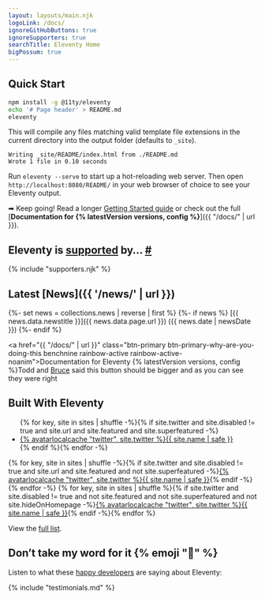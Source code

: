 ```yaml
---
layout: layouts/main.njk
logoLink: /docs/
ignoreGitHubButtons: true
ignoreSupporters: true
searchTitle: Eleventy Home
bigPossum: true
---
```


## Quick Start

``` bash
npm install -g @11ty/eleventy
echo '# Page header' > README.md
eleventy
```

This will compile any files matching valid template file extensions in the current directory into the output folder (defaults to `_site`).

``` text
Writing _site/README/index.html from ./README.md
Wrote 1 file in 0.10 seconds
```

Run `eleventy --serve` to start up a hot-reloading web server. Then open `http://localhost:8080/README/` in your web browser of choice to see your Eleventy output.

➡ Keep going! Read a longer [Getting Started guide](/docs/getting-started/) or check out the full [**Documentation for {% latestVersion versions, config %}**]({{ "/docs/" | url }}).

<h2 id="eleventy-is-supported-by">Eleventy is <a href="/docs/supporters/">supported</a> by… <a class="direct-link" href="#eleventy-is-supported-by">#</a></h2>

{% include "supporters.njk" %}

## Latest [News]({{ '/news/' | url }})

{%- set news = collections.news | reverse | first %}
{%- if news %}
[{{ news.data.newstitle }}]({{ news.data.page.url }}) ({{ news.date | newsDate }})
{%- endif %}


<a href="{{ "/docs/" | url }}" class="btn-primary btn-primary-why-are-you-doing-this benchnine rainbow-active rainbow-active-noanim">Documentation for <span>Eleventy {% latestVersion versions, config %}</span></a><span>Todd and [Bruce](https://twitter.com/brucel/status/1107699886584143872) said this button should be bigger and as you can see they were right</span>

## Built With Eleventy

<ul class="inlinelist inlinelist-superfeatured">
    {% for key, site in sites | shuffle -%}{% if site.twitter and site.disabled != true and site.url and site.featured and site.superfeatured -%}<li class="inlinelist-item"><a href="{{ site.url }}" class="elv-externalexempt">{% avatarlocalcache "twitter", site.twitter %}{{ site.name | safe }}</a></li>{% endif %}{% endfor -%}
</ul>

<div class="facepile">
    {% for key, site in sites | shuffle -%}{% if site.twitter and site.disabled != true and site.url and site.featured and not site.superfeatured -%}<a href="{{ site.url }}" class="elv-externalexempt">{% avatarlocalcache "twitter", site.twitter %}<span class="sr-only">{{ site.name | safe }}</span></a>{% endif -%}{% endfor -%}
    {% for key, site in sites | shuffle %}{% if site.twitter and site.disabled != true and not site.featured and not site.superfeatured and not site.hideOnHomepage -%}<a href="{{ site.url or site.source_url }}" class="elv-externalexempt">{% avatarlocalcache "twitter", site.twitter %}<span class="sr-only">{{ site.name | safe }}</span></a>{% endif -%}{% endfor %}
</div>

View the [full list](/docs/sites/).

## Don’t take my word for it {% emoji "🌈" %}

Listen to what these [happy developers](/docs/testimonials/) are saying about Eleventy:

{% include "testimonials.md" %}

